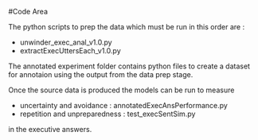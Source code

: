 #Code Area

The python scripts to prep the data which must be run in this order are :

* unwinder\_exec\_anal\_v1.0.py
* extractExecUttersEach\_v1.0.py 

The annotated experiment folder contains python files to create a dataset for annotaion using the output from the data prep stage.

Once the source data is produced the models can be run 
to measure 
* uncertainty and avoidance : annotatedExecAnsPerformance.py
* repetition and unpreparedness : test\_execSentSim.py 

in the executive answers.

